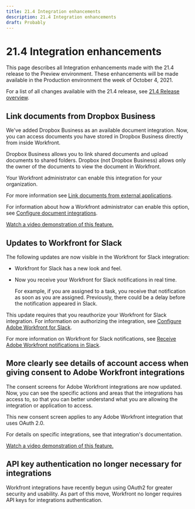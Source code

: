 ```yaml
---
title: 21.4 Integration enhancements
description: 21.4 Integration enhancements
draft: Probably
---
```

# 21.4 Integration enhancements

This page describes all Integration enhancements made with the 21.4 release to the Preview environment. These enhancements will be made available in the Production environment the week of October 4, 2021.

For a list of all changes available with the 21.4 release, see [21.4 Release overview](../../../product-announcements/product-releases/21.4-release-activity/21.4-release-overview.md).

## Link documents from Dropbox Business

We've added Dropbox Business as an available document integration. Now, you can access documents you have stored in Dropbox Business directly from inside Workfront.

Dropbox Business allows you to link shared documents and upload documents to shared folders. Dropbox (not Dropbox Business) allows only the owner of the documents to view the document in Workfront.

Your Workfront administrator can enable this integration for your organization.

For more information see [Link documents from external applications](../../../documents/adding-documents-to-workfront/link-documents-from-external-apps.md).

For information about how a Workfront administrator can enable this option, see [Configure document integrations](../../../administration-and-setup/configure-integrations/configure-document-integrations.md).

[Watch a video demonstration of this feature.](https://vimeo.com/601045459/fc56304403)

## Updates to Workfront for Slack

The following updates are now visible in the Workfront for Slack integration:

* Workfront for Slack has a new look and feel. 
* Now you receive your Workfront for Slack notifications in real time.

  For example, if you are assigned to a task, you receive that notification as soon as you are assigned. Previously, there could be a delay before the notification appeared in Slack.

This update requires that you reauthorize your Workfront for Slack integration. For information on authorizing the integration, see [Configure Adobe Workfront for Slack](../../../workfront-integrations-and-apps/using-workfront-with-slack/configure-workfront-for-slack.md).

For more information on Workfront for Slack notifications, see [Receive Adobe Workfront notifications in Slack](../../../workfront-integrations-and-apps/using-workfront-with-slack/receive-workfront-notifications-in-slack.md).

## More clearly see details of account access when giving consent to Adobe Workfront integrations

The consent screens for Adobe Workfront integrations are now updated. Now, you can see the specific actions and areas that the integrations has access to, so that you can better understand what you are allowing the integration or application to access.

This new consent screen applies to any Adobe Workfront integration that uses OAuth 2.0.

For details on specific integrations, see that integration's documentation.

[Watch a video demonstration of this feature.](https://vimeo.com/580421677/ed98219259)

## API key authentication no longer necessary for integrations

Workfront integrations have recently begun using OAuth2 for greater security and usability. As part of this move, Workfront no longer requires API keys for integrations authentication.
